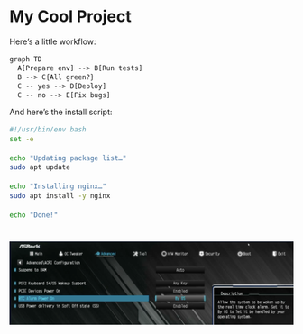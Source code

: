 # My Cool Project

Here’s a little workflow:

```mermaid
graph TD
  A[Prepare env] --> B[Run tests]
  B --> C{All green?}
  C -- yes --> D[Deploy]
  C -- no --> E[Fix bugs]
```

And here’s the install script:

```bash
#!/usr/bin/env bash
set -e

echo "Updating package list…"
sudo apt update

echo "Installing nginx…"
sudo apt install -y nginx

echo "Done!"
```

#

![Diagram](./images/wake.png)
